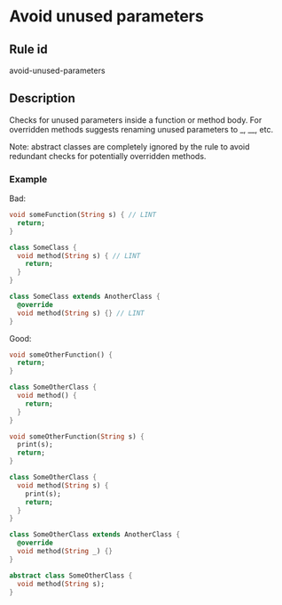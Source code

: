 # Avoid unused parameters

## Rule id

avoid-unused-parameters

## Description

Checks for unused parameters inside a function or method body.
For overridden methods suggests renaming unused parameters to \_, \_\_, etc.

Note: abstract classes are completely ignored by the rule to avoid redundant checks for potentially overridden methods.

### Example

Bad:

```dart
void someFunction(String s) { // LINT
  return;
}

class SomeClass {
  void method(String s) { // LINT
    return;
  }
}

class SomeClass extends AnotherClass {
  @override
  void method(String s) {} // LINT
}
```

Good:

```dart
void someOtherFunction() {
  return;
}

class SomeOtherClass {
  void method() {
    return;
  }
}

void someOtherFunction(String s) {
  print(s);
  return;
}

class SomeOtherClass {
  void method(String s) {
    print(s);
    return;
  }
}

class SomeOtherClass extends AnotherClass {
  @override
  void method(String _) {}
}

abstract class SomeOtherClass {
  void method(String s);
}
```

